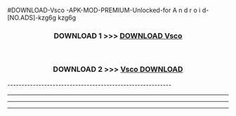 #DOWNLOAD-Vsco -APK-MOD-PREMIUM-Unlocked-for A n d r o i d-[NO.ADS]-kzg6g kzg6g 



<div align="center">

<h3>DOWNLOAD 1 >>> <a href="https://getmod2.web.app/?judul=Vsco ">DOWNLOAD Vsco </a></h3><br>

<h3>DOWNLOAD 2 >>> <a href="https://getmod2.web.app/?judul=Vsco ">Vsco  DOWNLOAD </a></h3>

</div>
----------------------------------------------------------

----------------------------------------------------------

----------------------------------------------------------

----------------------------------------------------------



